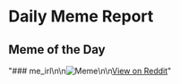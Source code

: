 # Daily Meme Report

## Meme of the Day
"### me_irl\n\n![Meme](https://i.redd.it/ls014og0t8kd1.png)\n\n[View on Reddit](https://redd.it/1eynumg)"
